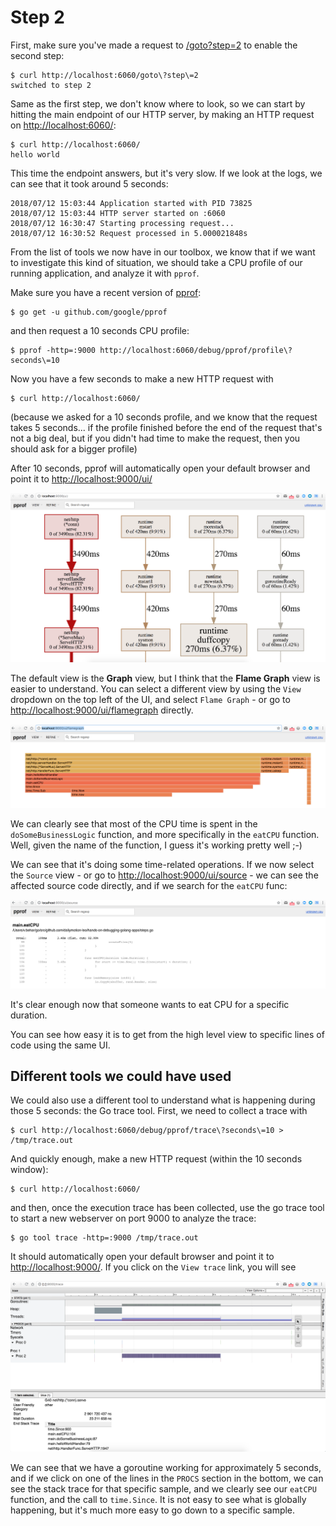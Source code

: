 # Step 2

First, make sure you've made a request to [/goto?step=2](http://localhost:6060/goto?step=2) to enable the second step:

```
$ curl http://localhost:6060/goto\?step\=2
switched to step 2
```

Same as the first step, we don't know where to look, so we can start by hitting the main endpoint of our HTTP server, by making an HTTP request on <http://localhost:6060/>:

```
$ curl http://localhost:6060/
hello world
```

This time the endpoint answers, but it's very slow. If we look at the logs, we can see that it took around 5 seconds:

```
2018/07/12 15:03:44 Application started with PID 73825
2018/07/12 15:03:44 HTTP server started on :6060
2018/07/12 16:30:47 Starting processing request...
2018/07/12 16:30:52 Request processed in 5.000021848s
```

From the list of tools we now have in our toolbox, we know that if we want to investigate this kind of situation, we should take a CPU profile of our running application, and analyze it with `pprof`.

Make sure you have a recent version of [pprof](https://github.com/google/pprof):

```
$ go get -u github.com/google/pprof
```

and then request a 10 seconds CPU profile:

```
$ pprof -http=:9000 http://localhost:6060/debug/pprof/profile\?seconds\=10
```

Now you have a few seconds to make a new HTTP request with

```
$ curl http://localhost:6060/
```

(because we asked for a 10 seconds profile, and we know that the request takes 5 seconds... if the profile finished before the end of the request that's not a big deal, but if you didn't had time to make the request, then you should ask for a bigger profile)

After 10 seconds, pprof will automatically open your default browser and point it to <http://localhost:9000/ui/>

![pprof Graph View](pprof-graph.png)

The default view is the **Graph** view, but I think that the **Flame Graph** view is easier to understand. You can select a different view by using the `View` dropdown on the top left of the UI, and select `Flame Graph` - or go to <http://localhost:9000/ui/flamegraph> directly.

![pprof Flame Graph View](pprof-flame-graph.png)

We can clearly see that most of the CPU time is spent in the `doSomeBusinessLogic` function, and more specifically in the `eatCPU` function. Well, given the name of the function, I guess it's working pretty well ;-)

We can see that it's doing some time-related operations. If we now select the `Source` view - or go to <http://localhost:9000/ui/source> - we can see the affected source code directly, and if we search for the `eatCPU` func:

![pprof Source View](pprof-source.png)

It's clear enough now that someone wants to eat CPU for a specific duration.

You can see how easy it is to get from the high level view to specific lines of code using the same UI.

## Different tools we could have used

We could also use a different tool to understand what is happening during those 5 seconds: the Go trace tool. First, we need to collect a trace with

```
$ curl http://localhost:6060/debug/pprof/trace\?seconds\=10 > /tmp/trace.out
```

And quickly enough, make a new HTTP request (within the 10 seconds window):

```
$ curl http://localhost:6060/
```

and then, once the execution trace has been collected, use the go trace tool to start a new webserver on port 9000 to analyze the trace:

```
$ go tool trace -http=:9000 /tmp/trace.out
```

It should automatically open your default browser and point it to <http://localhost:9000/>. If you click on the `View trace` link, you will see

![trace](trace.png)

We can see that we have a goroutine working for approximately 5 seconds, and if we click on one of the lines in the `PROCS` section in the bottom, we can see the stack trace for that specific sample, and we clearly see our `eatCPU` function, and the call to `time.Since`. It is not easy to see what is globally happening, but it's much more easy to go down to a specific sample.
